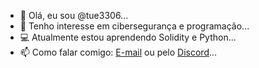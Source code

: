 - 👋 Olá, eu sou @tue3306...
- 👀 Tenho interesse em cibersegurança e programação...  
- 💻 Atualmente estou aprendendo Solidity e Python... 
- 📫 Como falar comigo: [E-mail](mailto:hoffmann3701@gmail.com) ou pelo [Discord](https://discord.com/users/462096298775150592)...
